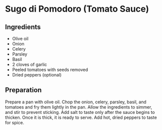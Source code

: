 # Sugo di Pomodoro (Tomato Sauce)

## Ingredients

* Olive oil
* Onion
* Celery
* Parsley
* Basil
* 2 cloves of garlic
* Peeled tomatoes with seeds removed
* Dried peppers (optional)

## Preparation

Prepare a pan with olive oil. Chop the onion, celery, parsley, basil, and tomatoes and fry them lightly in the pan. Allow the ingredients to simmer, and stir to prevent sticking. Add salt to taste only after the sauce begins to thicken. Once it is thick, it is ready to serve. Add hot, dried peppers to taste for spice.